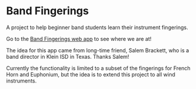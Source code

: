 # Band Fingerings

A project to help beginner band students learn their instrument fingerings.

Go to the [Band Fingerings web app](https://band-fingerings.vercel.app/) to see where we are at!

The idea for this app came from long-time friend, Salem Brackett, who is a band director in Klein ISD in Texas. Thanks Salem!

Currently the functionality is limited to a subset of the fingerings for French Horn and Euphonium, but the idea is to extend this project to all wind instruments.
